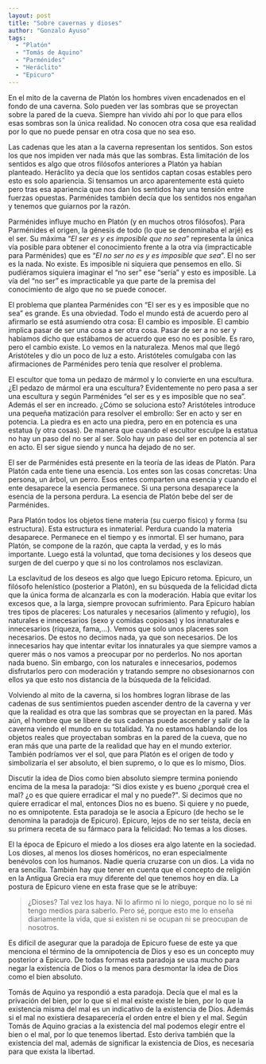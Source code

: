 ```yaml
---
layout: post
title: "Sobre cavernas y dioses"
author: "Gonzalo Ayuso"
tags: 
  - "Platón"
  - "Tomás de Aquino"
  - "Parménides"
  - "Heráclito"
  - "Epicuro"
---
```


En el mito de la caverna de Platón los hombres viven encadenados en el fondo de una caverna. Solo pueden ver las sombras que se proyectan sobre la pared de la cueva. Siempre han vivido ahí por lo que para ellos esas sombras son la única realidad. No conocen otra cosa que esa realidad por lo que no puede pensar en otra cosa que no sea eso.

Las cadenas que les atan a la caverna representan los sentidos. Son estos los que nos impiden ver nada más que las sombras. Esta limitación de los sentidos es algo que otros filósofos anteriores a Platón ya habían planteado. Heráclito ya decía que los sentidos captan cosas estables pero esto es solo apariencia. Si tensamos un arco aparentemente está quieto pero tras esa apariencia que nos dan los sentidos hay una tensión entre fuerzas opuestas. Parménides también decía que los sentidos nos engañan y tenemos que guiarnos por la razón.

Parménides influye mucho en Platón (y en muchos otros filósofos). Para Parménides el origen, la génesis de todo (lo que se denominaba el arjé) es el ser. Su máxima “_El ser es y es imposible que no sea_” representa la única vía posible para obtener el conocimiento frente a la otra vía (impracticable para Parménides) que es “_El no ser no es y es imposible que sea_”. El no ser es la nada. No existe. Es imposible ni siquiera que pensemos en ello. Si pudiéramos siquiera imaginar el “no ser” ese “sería”  y esto es imposible. La vía del “no ser” es impracticable ya que parte de la premisa del conocimiento de algo que no se puede conocer. 

El problema que plantea Parménides con “El ser es y es imposible que no sea” es grande. Es una obviedad. Todo el mundo está de acuerdo pero al afirmarlo se está asumiendo otra cosa: El cambio es imposible. El cambio implica pasar de ser una cosa a ser otra cosa. Pasar de ser a no ser y habíamos dicho que estábamos de acuerdo que eso no es posible. Es raro, pero el cambio existe. Lo vemos en la naturaleza. Menos mal que llegó Aristóteles y dio un poco de luz a esto. Aristóteles comulgaba con las afirmaciones de Parménides pero tenía que resolver el problema. 

El escultor que toma un pedazo de mármol y lo convierte en una escultura. ¿El pedazo de mármol era una escultura? Evidentemente no pero pasa a ser una escultura y según Parménides “el ser es y es imposible que no sea”. Además el ser en increado. ¿Cómo se soluciona esto? Aristóteles introduce una pequeña matización para resolver el embrollo: Ser en acto y ser en potencia. La piedra es en acto una piedra, pero en en potencia es una estatua (y otra cosas). De manera que cuando el escultor esculpe la estatua no hay un paso del no ser al ser. Solo hay un paso del ser en potencia al ser en acto. El ser sigue siendo y nunca ha dejado de no ser.

El ser de Parménides está presente en la teoría de las ideas de Platón. Para Platón cada ente tiene una esencia. Los entes son las cosas concretas: Una persona, un árbol, un perro. Esos entes comparten una esencia y cuando el ente desaparece la esencia permanece. Si una persona desaparece la esencia de la persona perdura. La esencia de Platón bebe del ser de Parménides. 

Para Platón todos los objetos tiene materia (su cuerpo físico) y forma (su estructura). Esta estructura es inmaterial. Perdura cuando la materia desaparece. Permanece en el tiempo y es inmortal. El ser humano, para Platón, se compone de la razón, que capta la verdad, y es lo más importante. Luego está la voluntad, que toma decisiones y los deseos que surgen de del cuerpo y que si no los controlamos nos esclavizan.

La esclavitud de los deseos es algo que luego Epicuro retoma. Epicuro, un filósofo helenístico (posterior a Platón), en su búsqueda de la felicidad dicta que la única forma de alcanzarla es con la moderación. Había que evitar los excesos que, a la larga, siempre provocan sufrimiento. Para Epicuro habían tres tipos de placeres: Los naturales y necesarios (alimento y refugio), los naturales e innecesarios (sexo y comidas copiosas) y los innaturales e innecesarios (riqueza, fama,...). Vemos que solo unos placeres son necesarios. De estos no decimos nada, ya que son necesarios. De los innecesarios hay que intentar evitar los innaturales ya que siempre vamos a querer más o nos vamos a preocupar por no perderlos. No nos aportan nada bueno. Sin embargo, con los naturales e innecesarios, podemos disfrutarlos pero con moderación y tratando sempre no obsesionarnos con ellos ya que esto nos distancia de la búsqueda de la felicidad.

Volviendo al mito de la caverna, si los hombres logran librase de las cadenas de sus sentimientos pueden ascender dentro de la caverna y ver que la realidad es otra que las sombras que se proyectan en la pared. Más aún, el hombre que se libere de sus cadenas puede ascender y salir de la caverna viendo el mundo en su totalidad. Ya no estamos hablando de los objetos reales que proyectaban sombras en la pared de la cueva, que no eran más que una parte de la realidad que hay en el mundo exterior. También podríamos ver el sol, que para Platón es el origen de todo y simbolizaría el ser absoluto, el bien supremo, o lo que es lo mismo, Dios.

Discutir la idea de Dios como bien absoluto siempre termina poniendo encima de la mesa la paradoja: “Si dios existe y es bueno ¿porqué crea el mal? ¿o es que quiere erradicar el mal y no puede?". Si decimos que no quiere erradicar el mal, entonces Dios no es bueno. Si quiere y no puede, no es omnipotente. Esta paradoja se le asocia a Epicuro (de hecho se le denomina la paradoja de Epicuro). Epicuro, lejos de no ser teísta, decía en su primera receta de su fármaco para la felicidad: No temas a los dioses. 

El la época de Epicuro el miedo a los dioses era algo latente en la sociedad. Los dioses, al menos los dioses homéricos, no eran especialmente benévolos con los humanos. Nadie quería cruzarse con un dios. La vida no era sencilla. También hay que tener en cuenta que el concepto de religión en la Antigua Grecia era muy diferente del que tenemos hoy en día. La postura de Epicuro viene en esta frase que se le atribuye: 

> ¿Dioses? Tal vez los haya. Ni lo afirmo ni lo niego, porque no lo sé ni tengo medios para saberlo. Pero sé, porque esto me lo enseña diariamente la vida, que si existen ni se ocupan ni se preocupan de nosotros.

Es difícil de asegurar que la paradoja de Epicuro fuese de este ya que menciona el término de la omnipotencia de Dios y eso es un concepto muy posterior a Epicuro. De todas formas esta paradoja se usa mucho para negar la existencia de Dios o la menos para desmontar la idea de Dios como el bien absoluto.

Tomás de Aquino ya respondió a esta paradoja. Decía que el mal es la privación del bien, por lo que si el mal existe existe le bien, por lo que la existencia misma del mal es un indicativo de la existencia de Dios. Además si el mal no existiera desaparecería el orden entre el bien y el mal. Según Tomás de Aquino gracias a la existencia del mal podemos elegir entre el bien o el mal, por lo que tenemos libertad. Esto deriva también que la existencia del mal, además de significar la existencia de Dios, es necesaria para que exista la libertad.
